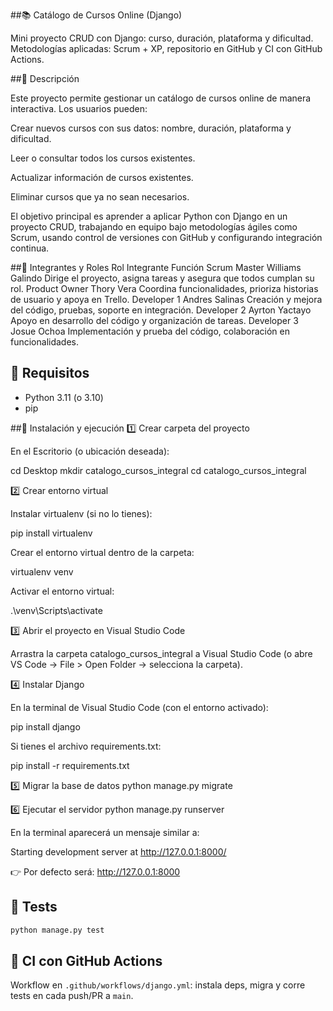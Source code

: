 ##📚 Catálogo de Cursos Online (Django)

Mini proyecto CRUD con Django: curso, duración, plataforma y dificultad.
Metodologías aplicadas: Scrum + XP, repositorio en GitHub y CI con GitHub Actions.

##🚀 Descripción

Este proyecto permite gestionar un catálogo de cursos online de manera interactiva. Los usuarios pueden:

Crear nuevos cursos con sus datos: nombre, duración, plataforma y dificultad.

Leer o consultar todos los cursos existentes.

Actualizar información de cursos existentes.

Eliminar cursos que ya no sean necesarios.

El objetivo principal es aprender a aplicar Python con Django en un proyecto CRUD, trabajando en equipo bajo metodologías ágiles como Scrum, usando control de versiones con GitHub y configurando integración continua.


##👥 Integrantes y Roles
Rol	Integrante	Función
Scrum Master	Williams Galindo	Dirige el proyecto, asigna tareas y asegura que todos cumplan su rol.
Product Owner	Thory Vera	Coordina funcionalidades, prioriza historias de usuario y apoya en Trello.
Developer 1	Andres Salinas	Creación y mejora del código, pruebas, soporte en integración.
Developer 2	Ayrton Yactayo	Apoyo en desarrollo del código y organización de tareas.
Developer 3	Josue Ochoa	Implementación y prueba del código, colaboración en funcionalidades.


## 🚀 Requisitos
- Python 3.11 (o 3.10)
- pip


##🔧 Instalación y ejecución
1️⃣ Crear carpeta del proyecto

En el Escritorio (o ubicación deseada):

cd Desktop
mkdir catalogo_cursos_integral
cd catalogo_cursos_integral

2️⃣ Crear entorno virtual

Instalar virtualenv (si no lo tienes):

pip install virtualenv


Crear el entorno virtual dentro de la carpeta:

virtualenv venv


Activar el entorno virtual:

.\venv\Scripts\activate

3️⃣ Abrir el proyecto en Visual Studio Code

Arrastra la carpeta catalogo_cursos_integral a Visual Studio Code
(o abre VS Code → File > Open Folder → selecciona la carpeta).

4️⃣ Instalar Django

En la terminal de Visual Studio Code (con el entorno activado):

pip install django


Si tienes el archivo requirements.txt:

pip install -r requirements.txt

5️⃣ Migrar la base de datos
python manage.py migrate

6️⃣ Ejecutar el servidor
python manage.py runserver


En la terminal aparecerá un mensaje similar a:

Starting development server at http://127.0.0.1:8000/


👉 Por defecto será: http://127.0.0.1:8000


## 🧪 Tests
```bash
python manage.py test
```


## 🤖 CI con GitHub Actions
Workflow en `.github/workflows/django.yml`: instala deps, migra y corre tests en cada push/PR a `main`.

